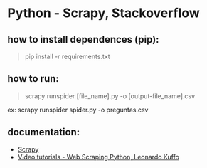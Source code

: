 # Python - Scrapy, Stackoverflow

## how to install dependences (pip):
> pip install -r requirements.txt

## how to run:
> scrapy runspider [file_name].py -o [output-file_name].csv

ex: scrapy runspider spider.py -o preguntas.csv

## documentation:
- [Scrapy](https://doc.scrapy.org/en/latest/topics/spiders.html) 
- [Video tutorials - Web Scraping Python, Leonardo Kuffo](https://www.youtube.com/watch?v=ViOFqeRgu5s&t=0s)